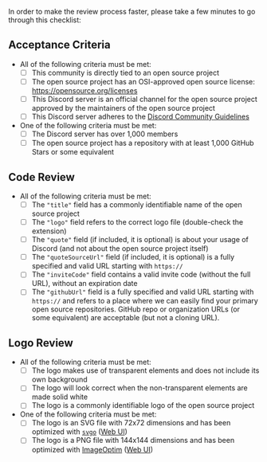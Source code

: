 In order to make the review process faster, please take a few minutes to go through this checklist:

## Acceptance Criteria

- All of the following criteria must be met:
  - [ ] This community is directly tied to an open source project
  - [ ] The open source project has an OSI-approved open source license: https://opensource.org/licenses
  - [ ] This Discord server is an official channel for the open source project approved by the maintainers of the open source project
  - [ ] This Discord server adheres to the [Discord Community Guidelines](https://discord.com/guidelines)
- One of the following criteria must be met:
  - [ ] The Discord server has over 1,000 members
  - [ ] The open source project has a repository with at least 1,000 GitHub Stars or some equivalent

## Code Review

- All of the following criteria must be met:
  - [ ] The `"title"` field has a commonly identifiable name of the open source project
  - [ ] The `"logo"` field refers to the correct logo file (double-check the extension)
  - [ ] The `"quote"` field (if included, it is optional) is about your usage of Discord (and not about the open source project itself)
  - [ ] The `"quoteSourceUrl"` field (if included, it is optional) is a fully specified and valid URL starting with `https://`
  - [ ] The `"inviteCode"` field contains a valid invite code (without the full URL), without an expiration date
  - [ ] The `"githubUrl"` field is a fully specified and valid URL starting with `https://` and refers to a place where we can easily find your primary open source repositories. GitHub repo or organization URLs (or some equivalent) are acceptable (but not a cloning URL).

## Logo Review

- All of the following criteria must be met:
  - [ ] The logo makes use of transparent elements and does not include its own background
  - [ ] The logo will look correct when the non-transparent elements are made solid white
  - [ ] The logo is a commonly identifiable logo of the open source project
- One of the following criteria must be met:
  - [ ] The logo is an SVG file with 72x72 dimensions and has been optimized with [`svgo`](https://www.npmjs.com/package/svgo) ([Web UI](https://jakearchibald.github.io/svgomg/))
  - [ ] The logo is a PNG file with 144x144 dimensions and has been optimized with [ImageOptim](https://imageoptim.com/) ([Web UI](https://imageoptim.com/online))
